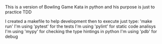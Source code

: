 This is a version of Bowling Game Kata in python and his purpose is just to practice TDD

I created a makefile to help development then to execute just type: 'make run'
I'm using 'pytest' for the tests
I'm using 'pylint' for static code analisys
I'm using 'mypy' for checking the type hintings in python
I'm using 'pdb' for debug